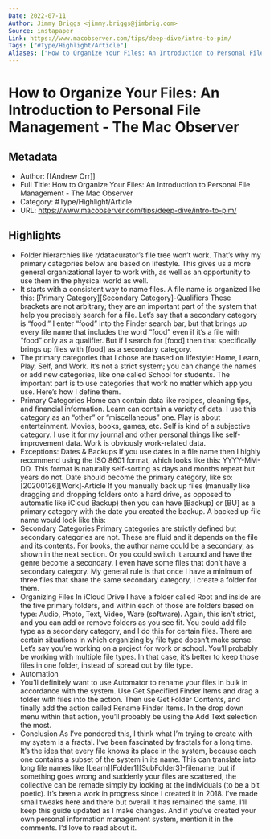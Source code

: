 ```yaml
---
Date: 2022-07-11
Author: Jimmy Briggs <jimmy.briggs@jimbrig.com>
Source: instapaper
Link: https://www.macobserver.com/tips/deep-dive/intro-to-pim/
Tags: ["#Type/Highlight/Article"]
Aliases: ["How to Organize Your Files: An Introduction to Personal File Management - The Mac Observer", "How to Organize Your Files: An Introduction to Personal File Management - The Mac Observer"]
---
```

# How to Organize Your Files: An Introduction to Personal File Management - The Mac Observer

## Metadata
- Author: [[Andrew Orr]]
- Full Title: How to Organize Your Files: An Introduction to Personal File Management - The Mac Observer
- Category: #Type/Highlight/Article
- URL: https://www.macobserver.com/tips/deep-dive/intro-to-pim/

## Highlights
- Folder hierarchies like r/datacurator’s file tree won’t work. That’s why my primary categories below are based on lifestyle. This gives us a more general organizational layer to work with, as well as an opportunity to use them in the physical world as well.
- It starts with a consistent way to name files. A file name is organized like this:
  [Primary Category][Secondary Category]-Qualifiers
  These brackets are not arbitrary; they are an important part of the system that help you precisely search for a file. Let’s say that a secondary category is “food.” I enter “food” into the Finder search bar, but that brings up every file name that includes the word “food” even if it’s a file with “food” only as a qualifier. But if I search for [food] then that specifically brings up files with [food] as a secondary category.
- The primary categories that I chose are based on lifestyle: Home, Learn, Play, Self, and Work. It’s not a strict system; you can change the names or add new categories, like one called School for students. The important part is to use categories that work no matter which app you use. Here’s how I define them.
- Primary Categories
  Home can contain data like recipes, cleaning tips, and financial information.
  Learn can contain a variety of data. I use this category as an “other” or “miscellaneous” one.
  Play is about entertainment. Movies, books, games, etc.
  Self is kind of a subjective category. I use it for my journal and other personal things like self-improvement data.
  Work is obviously work-related data.
- Exceptions: Dates & Backups
  If you use dates in a file name then I highly recommend using the ISO 8601 format, which looks like this: YYYY-MM-DD. This format is naturally self-sorting as days and months repeat but years do not. Date should become the primary category, like so:
  [20200126][Work]-Article
  If you manually back up files (manually like dragging and dropping folders onto a hard drive, as opposed to automatic like iCloud Backup) then you can have [Backup] or [BU] as a primary category with the date you created the backup. A backed up file name would look like this:
- Secondary Categories
  Primary categories are strictly defined but secondary categories are not. These are fluid and it depends on the file and its contents. For books, the author name could be a secondary, as shown in the next section. Or you could switch it around and have the genre become a secondary. I even have some files that don’t have a secondary category. My general rule is that once I have a minimum of three files that share the same secondary category, I create a folder for them.
- Organizing Files
  In iCloud Drive I have a folder called Root and inside are the five primary folders, and within each of those are folders based on type: Audio, Photo, Text, Video, Ware (software). Again, this isn’t strict, and you can add or remove folders as you see fit. You could add file type as a secondary category, and I do this for certain files.
  There are certain situations in which organizing by file type doesn’t make sense. Let’s say you’re working on a project for work or school. You’ll probably be working with multiple file types. In that case, it‘s better to keep those files in one folder, instead of spread out by file type.
- Automation
- You’ll definitely want to use Automator to rename your files in bulk in accordance with the system. Use Get Specified Finder Items and drag a folder with files into the action. Then use Get Folder Contents, and finally add the action called Rename Finder Items. In the drop down menu within that action, you’ll probably be using the Add Text selection the most.
- Conclusion
  As I’ve pondered this, I think what I’m trying to create with my system is a fractal. I’ve been fascinated by fractals for a long time. It’s the idea that every file knows its place in the system, because each one contains a subset of the system in its name. This can translate into long file names like [Learn][Folder1][SubFolder3]-filename, but if something goes wrong and suddenly your files are scattered, the collective can be remade simply by looking at the individuals (to be a bit poetic).
  It’s been a work in progress since I created it in 2018. I’ve made small tweaks here and there but overall it has remained the same. I’ll keep this guide updated as I make changes. And if you’ve created your own personal information management system, mention it in the comments. I’d love to read about it.
